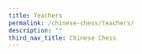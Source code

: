 ```yaml
---
title: Teachers
permalink: /chinese-chess/teachers/
description: ""
third_nav_title: Chinese Chess
---
```

